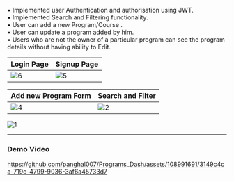 • Implemented user Authentication and authorisation using JWT. <br>
• Implemented Search and Filtering functionality. <br>
• User can add a new Program/Course . <br>
• User can update a program added by him. <br>
• Users who are not the owner of a particular program can see the program details without having ability to Edit. <br>

|                                             Login Page                                                  |                                              Signup Page                                                |
| ----------------------                                                                                  | ----------------------                                                                                  |
| ![6](https://github.com/panghal007/Programs_Dash/assets/108991691/63405b1b-cc0a-4bb1-acac-b4363afca749) | ![5](https://github.com/panghal007/Programs_Dash/assets/108991691/db0a5dc2-6e78-42e8-8ceb-10c004847ef7) |

|                                         Add new Program Form                                            |                                            Search and Filter                                            |
| ----------------------                                                                                  | ----------------------                                                                                  |
| ![4](https://github.com/panghal007/Programs_Dash/assets/108991691/6d68be8c-6da3-4854-91dd-a36534c8afa2) | ![2](https://github.com/panghal007/Programs_Dash/assets/108991691/837d05b0-0a9b-4659-831b-45bbdbe0154f) |

![1](https://github.com/panghal007/Programs_Dash/assets/108991691/1337f41d-9627-4a3e-a97e-adcdaea2df82)

  --------------------------------------------------------------------------------------------------------------------------------------------------------------------------------------------------------------------

### Demo Video    

https://github.com/panghal007/Programs_Dash/assets/108991691/3149c4ca-719c-4799-9036-3af6a45733d7 
